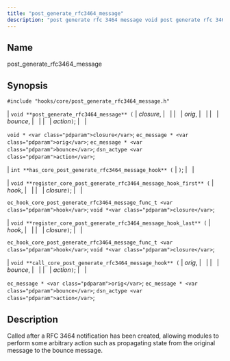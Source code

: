 ```yaml
---
title: "post_generate_rfc3464_message"
description: "post generate rfc 3464 message void post generate rfc 3464 message closure orig bounce action void closure ec message orig ec message bounce dsn actype action int has core post generate rfc 3464 message hook void register core post generate rfc 3464 message hook first hook closure ec hook core..."
---
```


<a name="hooks.core.post_generate_rfc3464_message"></a> 
## Name

post_generate_rfc3464_message

## Synopsis

`#include "hooks/core/post_generate_rfc3464_message.h"`

| `void **post_generate_rfc3464_message** (` | <var class="pdparam">closure</var>, |   |
|   | <var class="pdparam">orig</var>, |   |
|   | <var class="pdparam">bounce</var>, |   |
|   | <var class="pdparam">action</var>`)`; |   |

`void * <var class="pdparam">closure</var>`;
`ec_message * <var class="pdparam">orig</var>`;
`ec_message * <var class="pdparam">bounce</var>`;
`dsn_actype <var class="pdparam">action</var>`;

| `int **has_core_post_generate_rfc3464_message_hook** (` | `)`; |   |

| `void **register_core_post_generate_rfc3464_message_hook_first** (` | <var class="pdparam">hook</var>, |   |
|   | <var class="pdparam">closure</var>`)`; |   |

`ec_hook_core_post_generate_rfc3464_message_func_t <var class="pdparam">hook</var>`;
`void *<var class="pdparam">closure</var>`;

| `void **register_core_post_generate_rfc3464_message_hook_last** (` | <var class="pdparam">hook</var>, |   |
|   | <var class="pdparam">closure</var>`)`; |   |

`ec_hook_core_post_generate_rfc3464_message_func_t <var class="pdparam">hook</var>`;
`void *<var class="pdparam">closure</var>`;

| `void **call_core_post_generate_rfc3464_message_hook** (` | <var class="pdparam">orig</var>, |   |
|   | <var class="pdparam">bounce</var>, |   |
|   | <var class="pdparam">action</var>`)`; |   |

`ec_message * <var class="pdparam">orig</var>`;
`ec_message * <var class="pdparam">bounce</var>`;
`dsn_actype <var class="pdparam">action</var>`;<a name="idp38320288"></a> 
## Description

Called after a RFC 3464 notification has been created, allowing modules to perform some arbitrary action such as propagating state from the original message to the bounce message.